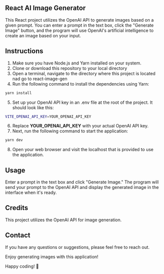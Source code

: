## React AI Image Generator

This React project utilizes the OpenAI API to generate images based on a given prompt. You can enter a prompt in the text box, click the "Generate Image" button, and the program will use OpenAI's artificial intelligence to create an image based on your input.

## Instructions

1. Make sure you have Node.js and Yarn installed on your system.
2. Clone or download this repository to your local directory
3. Open a terminal, navigate to the directory where this project is located nad go to react-image-gen
4. Run the following command to install the dependencies using Yarn:

```bash
yarn install
```

5. Set up your OpenAI API key in an .env file at the root of the project. It should look like this:

```bash
VITE_OPENAI_API_KEY=YOUR_OPENAI_API_KEY
```

6. Replace **YOUR_OPENAI_API_KEY** with your actual OpenAI API key.
7. Next, run the following command to start the application:

```bash
yarn dev
```
8. Open your web browser and visit the localhost that is provided to use the application.
## Usage

Enter a prompt in the text box and click "Generate Image." The program will send your prompt to the OpenAI API and display the generated image in the interface when it's ready.
## Credits

This project utilizes the OpenAI API for image generation.

## Contact
If you have any questions or suggestions, please feel free to reach out.

Enjoy generating images with this application! 

Happy coding! 🚀